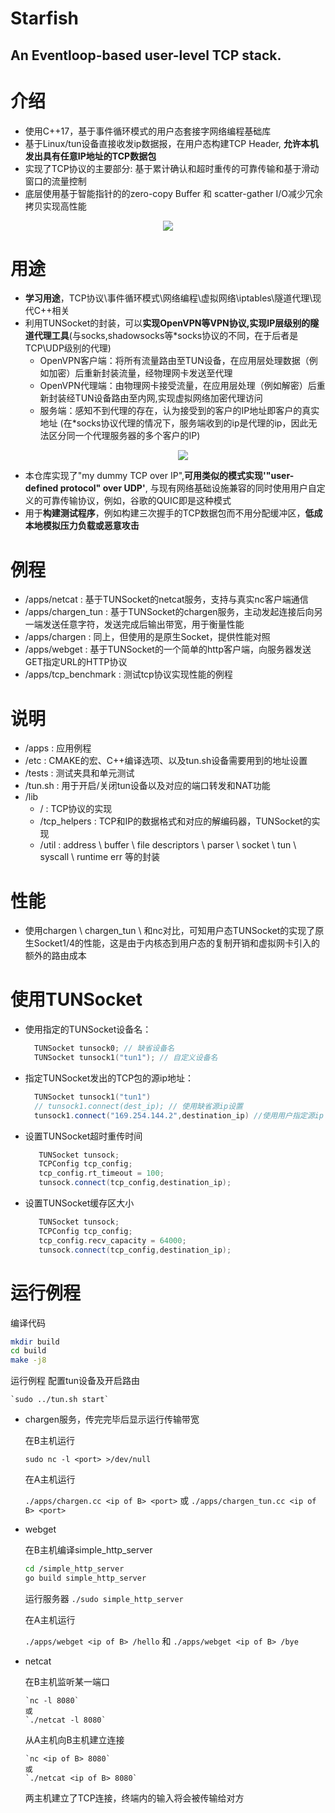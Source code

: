 # Starfish 
## An Eventloop-based user-level TCP stack.

# 介绍

- 使用C++17，基于事件循环模式的用户态套接字网络编程基础库
- 基于Linux/tun设备直接收发ip数据报，在用户态构建TCP Header, **允许本机发出具有任意IP地址的TCP数据包**
- 实现了TCP协议的主要部分: 基于累计确认和超时重传的可靠传输和基于滑动窗口的流量控制 
- 底层使用基于智能指针的的zero-copy Buffer 和 scatter-gather I/O减少冗余拷贝实现高性能

<p align="center">
  <img src="https://github.com/MUCZ/Starfish/blob/main/img/tunsocket.png">
</p>

# 用途
  - **学习用途**，TCP协议\事件循环模式\网络编程\虚拟网络\iptables\隧道代理\现代C++相关
  - 利用TUNSocket的封装，可以**实现OpenVPN等VPN协议,实现IP层级别的隧道代理工具**(与socks,shadowsocks等*socks协议的不同，在于后者是TCP\UDP级别的代理)
    - OpenVPN客户端：将所有流量路由至TUN设备，在应用层处理数据（例如加密）后重新封装流量，经物理网卡发送至代理
    - OpenVPN代理端：由物理网卡接受流量，在应用层处理（例如解密）后重新封装经TUN设备路由至内网,实现虚拟网络加密代理访问
    - 服务端：感知不到代理的存在，认为接受到的客户的IP地址即客户的真实地址 (在*socks协议代理的情况下，服务端收到的ip是代理的ip，因此无法区分同一个代理服务器的多个客户的IP)
      <p align="center">
        <img src="https://github.com/MUCZ/Starfish/blob/main/img/tunsocket_vpn.png">
      </p>
  - 本仓库实现了"my dummy TCP over IP",**可用类似的模式实现'"user-defined protocol" over UDP'**, 与现有网络基础设施兼容的同时使用用户自定义的可靠传输协议，例如，谷歌的QUIC即是这种模式
  - 用于**构建测试程序**，例如构建三次握手的TCP数据包而不用分配缓冲区，**低成本地模拟压力负载或恶意攻击**

# 例程 

- /apps/netcat : 基于TUNSocket的netcat服务，支持与真实nc客户端通信
- /apps/chargen_tun : 基于TUNSocket的chargen服务，主动发起连接后向另一端发送任意字符，发送完成后输出带宽，用于衡量性能
- /apps/chargen : 同上，但使用的是原生Socket，提供性能对照
- /apps/webget : 基于TUNSocket的一个简单的http客户端，向服务器发送GET指定URL的HTTP协议
- /apps/tcp_benchmark : 测试tcp协议实现性能的例程

# 说明

- /apps : 应用例程
- /etc : CMAKE的宏、C++编译选项、以及tun.sh设备需要用到的地址设置
- /tests : 测试夹具和单元测试
- /tun.sh : 用于开启/关闭tun设备以及对应的端口转发和NAT功能
- /lib 
  - / : TCP协议的实现
  - /tcp_helpers : TCP和IP的数据格式和对应的解编码器，TUNSocket的实现
  - /util : address \ buffer \ file descriptors \ parser \ socket \ tun \ syscall \ runtime err 等的封装


# 性能
- 使用chargen \ chargen_tun \ 和nc对比，可知用户态TUNSocket的实现了原生Socket1/4的性能，这是由于内核态到用户态的复制开销和虚拟网卡引入的额外的路由成本

# 使用TUNSocket
- 使用指定的TUNSocket设备名： 
  ```C++
    TUNSocket tunsock0; // 缺省设备名
    TUNSocket tunsock1("tun1"); // 自定义设备名
  ```

- 指定TUNSocket发出的TCP包的源ip地址：
  ```C++
    TUNSocket tunsock1("tun1")
    // tunsock1.connect(dest_ip); // 使用缺省源ip设置
    tunsock1.connect("169.254.144.2",destination_ip) //使用用户指定源ip
  ```

- 设置TUNSocket超时重传时间
   ```C++
      TUNSocket tunsock;
      TCPConfig tcp_config;
      tcp_config.rt_timeout = 100;
      tunsock.connect(tcp_config,destination_ip);
   ```

- 设置TUNSocket缓存区大小 
   ```C++
      TUNSocket tunsock;
      TCPConfig tcp_config;
      tcp_config.recv_capacity = 64000;
      tunsock.connect(tcp_config,destination_ip);
   ```

# 运行例程

编译代码

 ``` bash
 mkdir build
 cd build
 make -j8
 ```

运行例程
    配置tun设备及开启路由

    `sudo ../tun.sh start`

 -  chargen服务，传完完毕后显示运行传输带宽

    在B主机运行

    `sudo nc -l <port> >/dev/null` 

    在A主机运行 

    `./apps/chargen.cc <ip of B> <port>`
    或
    `./apps/chargen_tun.cc <ip of B> <port>`

 -  webget

    在B主机编译simple_http_server

    ``` bash
    cd /simple_http_server
    go build simple_http_server
    ```

    运行服务器
    `./sudo simple_http_server`

    在A主机运行

      `./apps/webget <ip of B> /hello`
      和
      `./apps/webget <ip of B> /bye`

 -  netcat

    在B主机监听某一端口

        `nc -l 8080`
        或
        `./netcat -l 8080`

    从A主机向B主机建立连接

        `nc <ip of B> 8080`
        或
        `./netcat <ip of B> 8080`

    两主机建立了TCP连接，终端内的输入将会被传输给对方
